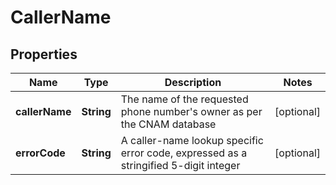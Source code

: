 

# CallerName


## Properties

| Name | Type | Description | Notes |
|------------ | ------------- | ------------- | -------------|
|**callerName** | **String** | The name of the requested phone number&#39;s owner as per the CNAM database |  [optional] |
|**errorCode** | **String** | A caller-name lookup specific error code, expressed as a stringified 5-digit integer |  [optional] |



